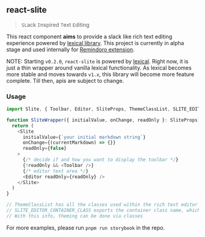 ## react-slite

> `SL`ack `I`nspired `T`ext `E`diting

This react component **aims** to provide a slack like rich text editing experience powered by [lexical library](https://lexical.dev). This project is currently in alpha stage and used internally for [Remindoro extension](https://palerdot.in/remindoro).

NOTE: Starting `v0.2.0`, `react-slite` is powered by [lexical](https://github.com/facebook/lexical). Right now, it is just a thin wrapper around vanilla lexical functionality. As lexical becomes more stable and moves towards `v1.x`, this library will become more feature complete. Till then, apis are subject to change.

### Usage

```javascript
import Slite, { Toolbar, Editor, SliteProps, ThemeClassList, SLITE_EDITOR_CONTAINER_CLASS } from '../index'

function SliteWrapper({ initialValue, onChange, readOnly }: SliteProps) {
  return (
    <Slite
      initialValue={`your initial markdown string`}
      onChange={(currentMarkdown) => {}}
      readOnly={false}
    >
      {/* decide if and how you want to display the toolbar */}
      {!readOnly && <Toolbar />}
      {/* editor text area */}
      <Editor readOnly={readOnly} />
    </Slite>
  )
}

// ThemeClassList has all the classes used within the rich text editor
// SLITE_EDITOR_CONTAINER_CLASS exports the container class name, which is `slite-container`
// With this info, theming can be done via classes
```
For more examples, please run `pnpm run storybook` in the repo.


